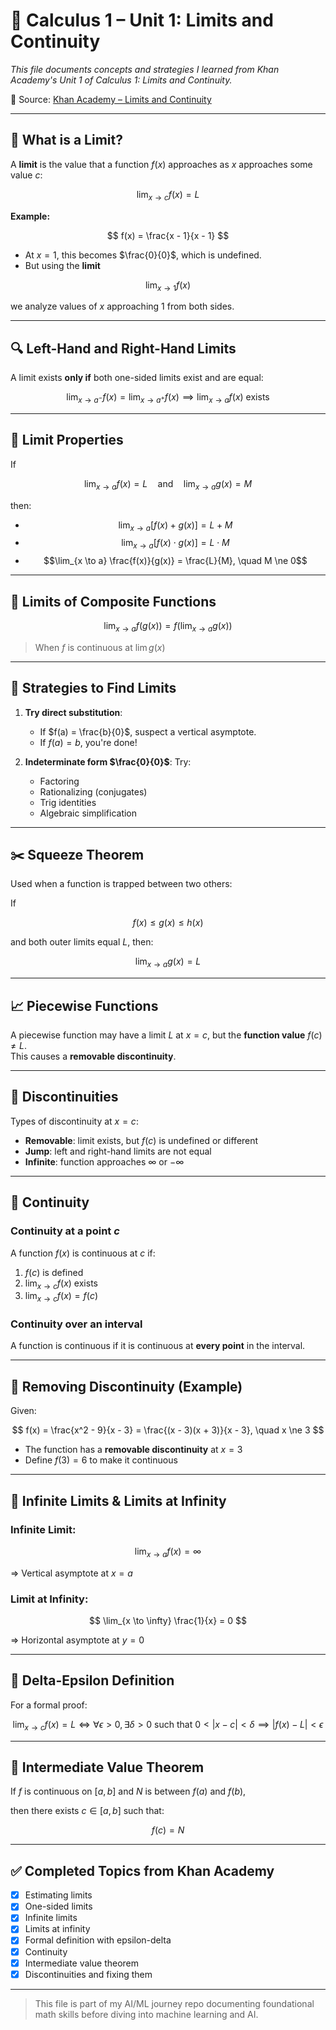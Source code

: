 # 📘 Calculus 1 – Unit 1: Limits and Continuity

*This file documents concepts and strategies I learned from Khan Academy's Unit 1 of Calculus 1: Limits and Continuity.*

🔗 Source: [Khan Academy – Limits and Continuity](https://www.khanacademy.org/math/calculus-1/cs1-limits-and-continuity)

---

## 📌 What is a Limit?

A **limit** is the value that a function $f(x)$ approaches as $x$ approaches some value $c$:

$$
\lim_{x \to c} f(x) = L
$$

**Example:**  

$$
f(x) = \frac{x - 1}{x - 1}
$$

- At $x = 1$, this becomes $\frac{0}{0}$, which is undefined.  
- But using the **limit** 

$$
\lim_{x \to 1} f(x)
$$

we analyze values of $x$ approaching $1$ from both sides.

---

## 🔍 Left-Hand and Right-Hand Limits

A limit exists **only if** both one-sided limits exist and are equal:  

$$
\lim_{x \to a^-} f(x) = \lim_{x \to a^+} f(x) \implies \lim_{x \to a} f(x) \text{ exists}
$$

---

## 🧮 Limit Properties

If 

$$
\lim_{x \to a} f(x) = L \quad \text{and} \quad \lim_{x \to a} g(x) = M
$$

then:

- $$\lim_{x \to a} [f(x) + g(x)] = L + M$$
- $$\lim_{x \to a} [f(x) \cdot g(x)] = L \cdot M$$
- $$\lim_{x \to a} \frac{f(x)}{g(x)} = \frac{L}{M}, \quad M \ne 0$$

---

## 🔁 Limits of Composite Functions

$$
\lim_{x \to a} f(g(x)) = f\Big(\lim_{x \to a} g(x)\Big)
$$

> When $f$ is continuous at $\lim g(x)$

---

## 🧠 Strategies to Find Limits

1. **Try direct substitution**:  
   - If $f(a) = \frac{b}{0}$, suspect a vertical asymptote.  
   - If $f(a) = b$, you're done!  

2. **Indeterminate form $\frac{0}{0}$**: Try:  
   - Factoring  
   - Rationalizing (conjugates)  
   - Trig identities  
   - Algebraic simplification  

---

## ✂️ Squeeze Theorem

Used when a function is trapped between two others:  

If 

$$
f(x) \le g(x) \le h(x)
$$

and both outer limits equal $L$, then:  

$$
\lim_{x \to a} g(x) = L
$$

---

## 📈 Piecewise Functions

A piecewise function may have a limit $L$ at $x = c$, but the **function value** $f(c) \ne L$.  
This causes a **removable discontinuity**.

---

## 🧩 Discontinuities

Types of discontinuity at $x = c$:  

- **Removable**: limit exists, but $f(c)$ is undefined or different  
- **Jump**: left and right-hand limits are not equal  
- **Infinite**: function approaches $\infty$ or $-\infty$  

---

## 🔄 Continuity

### Continuity at a point $c$  

A function $f(x)$ is continuous at $c$ if:  

1. $f(c)$ is defined  
2. $\lim_{x \to c} f(x)$ exists  
3. $\lim_{x \to c} f(x) = f(c)$  

### Continuity over an interval  

A function is continuous if it is continuous at **every point** in the interval.

---

## 🔧 Removing Discontinuity (Example)

Given:  

$$
f(x) = \frac{x^2 - 9}{x - 3} = \frac{(x - 3)(x + 3)}{x - 3}, \quad x \ne 3
$$

- The function has a **removable discontinuity** at $x = 3$  
- Define $f(3) = 6$ to make it continuous

---

## 🔭 Infinite Limits & Limits at Infinity

### Infinite Limit:  

$$
\lim_{x \to a} f(x) = \infty
$$

⇒ Vertical asymptote at $x = a$

### Limit at Infinity:  

$$
\lim_{x \to \infty} \frac{1}{x} = 0
$$

⇒ Horizontal asymptote at $y = 0$

---

## 📏 Delta-Epsilon Definition

For a formal proof:  

$$
\lim_{x \to c} f(x) = L \iff \forall \epsilon > 0, \exists \delta > 0 \text{ such that } 0 < |x - c| < \delta \implies |f(x) - L| < \epsilon
$$

---

## 📍 Intermediate Value Theorem

If $f$ is continuous on $[a, b]$ and $N$ is between $f(a)$ and $f(b)$,  

then there exists $c \in [a, b]$ such that:  

$$
f(c) = N
$$

---

## ✅ Completed Topics from Khan Academy

* [x] Estimating limits  
* [x] One-sided limits  
* [x] Infinite limits  
* [x] Limits at infinity  
* [x] Formal definition with epsilon-delta  
* [x] Continuity  
* [x] Intermediate value theorem  
* [x] Discontinuities and fixing them

---

> This file is part of my AI/ML journey repo documenting foundational math skills before diving into machine learning and AI.
